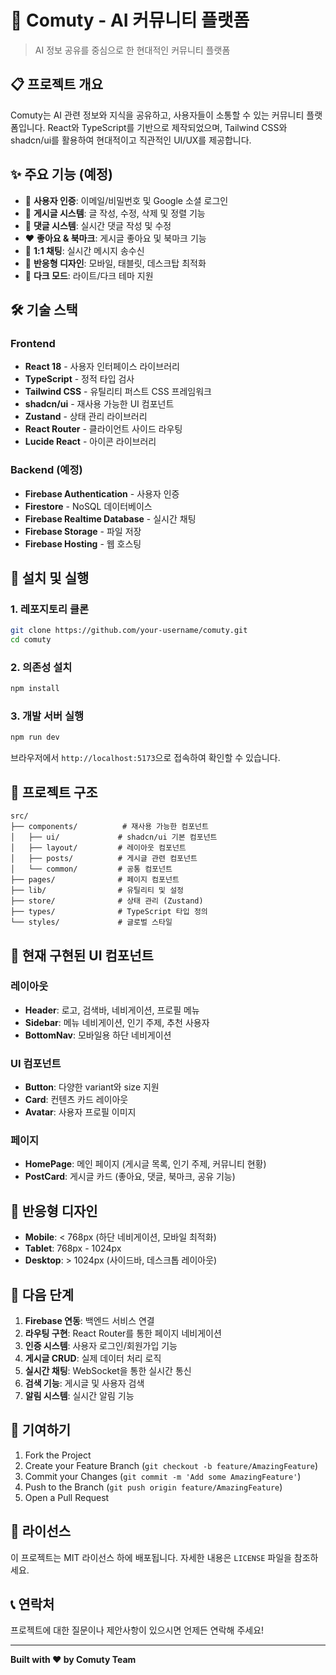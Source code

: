 # 🤖 Comuty - AI 커뮤니티 플랫폼

> AI 정보 공유를 중심으로 한 현대적인 커뮤니티 플랫폼

## 📋 프로젝트 개요

Comuty는 AI 관련 정보와 지식을 공유하고, 사용자들이 소통할 수 있는 커뮤니티 플랫폼입니다. 
React와 TypeScript를 기반으로 제작되었으며, Tailwind CSS와 shadcn/ui를 활용하여 현대적이고 직관적인 UI/UX를 제공합니다.

## ✨ 주요 기능 (예정)

- 🔐 **사용자 인증**: 이메일/비밀번호 및 Google 소셜 로그인
- 📝 **게시글 시스템**: 글 작성, 수정, 삭제 및 정렬 기능
- 💬 **댓글 시스템**: 실시간 댓글 작성 및 수정
- ❤️ **좋아요 & 북마크**: 게시글 좋아요 및 북마크 기능
- 💬 **1:1 채팅**: 실시간 메시지 송수신
- 🎨 **반응형 디자인**: 모바일, 태블릿, 데스크탑 최적화
- 🌙 **다크 모드**: 라이트/다크 테마 지원

## 🛠 기술 스택

### Frontend
- **React 18** - 사용자 인터페이스 라이브러리
- **TypeScript** - 정적 타입 검사
- **Tailwind CSS** - 유틸리티 퍼스트 CSS 프레임워크
- **shadcn/ui** - 재사용 가능한 UI 컴포넌트
- **Zustand** - 상태 관리 라이브러리
- **React Router** - 클라이언트 사이드 라우팅
- **Lucide React** - 아이콘 라이브러리

### Backend (예정)
- **Firebase Authentication** - 사용자 인증
- **Firestore** - NoSQL 데이터베이스
- **Firebase Realtime Database** - 실시간 채팅
- **Firebase Storage** - 파일 저장
- **Firebase Hosting** - 웹 호스팅

## 🚀 설치 및 실행

### 1. 레포지토리 클론
```bash
git clone https://github.com/your-username/comuty.git
cd comuty
```

### 2. 의존성 설치
```bash
npm install
```

### 3. 개발 서버 실행
```bash
npm run dev
```

브라우저에서 `http://localhost:5173`으로 접속하여 확인할 수 있습니다.

## 📁 프로젝트 구조

```
src/
├── components/          # 재사용 가능한 컴포넌트
│   ├── ui/             # shadcn/ui 기본 컴포넌트
│   ├── layout/         # 레이아웃 컴포넌트
│   ├── posts/          # 게시글 관련 컴포넌트
│   └── common/         # 공통 컴포넌트
├── pages/              # 페이지 컴포넌트
├── lib/                # 유틸리티 및 설정
├── store/              # 상태 관리 (Zustand)
├── types/              # TypeScript 타입 정의
└── styles/             # 글로벌 스타일
```

## 🎨 현재 구현된 UI 컴포넌트

### 레이아웃
- **Header**: 로고, 검색바, 네비게이션, 프로필 메뉴
- **Sidebar**: 메뉴 네비게이션, 인기 주제, 추천 사용자
- **BottomNav**: 모바일용 하단 네비게이션

### UI 컴포넌트
- **Button**: 다양한 variant와 size 지원
- **Card**: 컨텐츠 카드 레이아웃
- **Avatar**: 사용자 프로필 이미지

### 페이지
- **HomePage**: 메인 페이지 (게시글 목록, 인기 주제, 커뮤니티 현황)
- **PostCard**: 게시글 카드 (좋아요, 댓글, 북마크, 공유 기능)

## 📱 반응형 디자인

- **Mobile**: < 768px (하단 네비게이션, 모바일 최적화)
- **Tablet**: 768px - 1024px
- **Desktop**: > 1024px (사이드바, 데스크톱 레이아웃)

## 🎯 다음 단계

1. **Firebase 연동**: 백엔드 서비스 연결
2. **라우팅 구현**: React Router를 통한 페이지 네비게이션
3. **인증 시스템**: 사용자 로그인/회원가입 기능
4. **게시글 CRUD**: 실제 데이터 처리 로직
5. **실시간 채팅**: WebSocket을 통한 실시간 통신
6. **검색 기능**: 게시글 및 사용자 검색
7. **알림 시스템**: 실시간 알림 기능

## 🤝 기여하기

1. Fork the Project
2. Create your Feature Branch (`git checkout -b feature/AmazingFeature`)
3. Commit your Changes (`git commit -m 'Add some AmazingFeature'`)
4. Push to the Branch (`git push origin feature/AmazingFeature`)
5. Open a Pull Request

## 📄 라이선스

이 프로젝트는 MIT 라이선스 하에 배포됩니다. 자세한 내용은 `LICENSE` 파일을 참조하세요.

## 📞 연락처

프로젝트에 대한 질문이나 제안사항이 있으시면 언제든 연락해 주세요!

---

**Built with ❤️ by Comuty Team**
